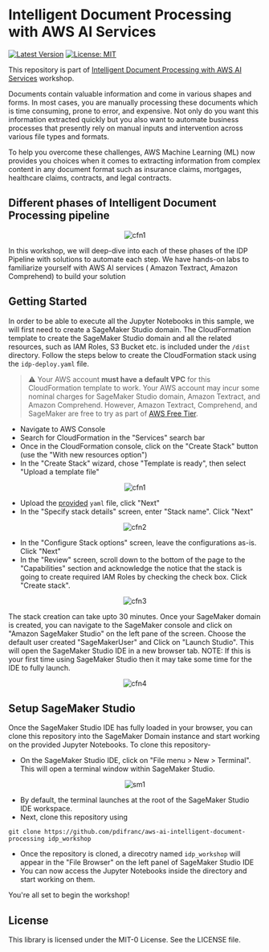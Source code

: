 # Intelligent Document Processing with AWS AI Services

[![Latest Version](https://img.shields.io/github/tag/aws-samples/aws-ai-intelligent-document-processing)](https://github.com/aws-samples/aws-ai-intelligent-document-processing/releases)
[![License: MIT](https://img.shields.io/badge/License-MIT-yellow.svg)](https://github.com/aws-samples/amazon-eks-arch-apache-solr/blob/main/LICENSE)

This repository is part of [Intelligent Document Processing with AWS AI Services](https://catalog.us-east-1.prod.workshops.aws/workshops/c2af04b2-54ab-4b3d-be73-c7dd39074b20) workshop.

Documents contain valuable information and come in various shapes and forms. In most cases, you are manually processing these documents which is time consuming, prone to error, and expensive. Not only do you want this information extracted quickly but you also want to automate business processes that presently rely on manual inputs and intervention across various file types and formats.

To help you overcome these challenges, AWS Machine Learning (ML) now provides you choices when it comes to extracting information from complex content in any document format such as insurance claims, mortgages, healthcare claims, contracts, and legal contracts. 

## Different phases of Intelligent Document Processing pipeline

<p align="center">
  <img src="./images/idp-phases.png" alt="cfn1"/>
</p>

In this workshop, we will deep-dive into each of these phases of the IDP Pipeline with solutions to automate each step.
We have hands-on labs to familiarize yourself with AWS AI services ( Amazon Textract, Amazon Comprehend) to build your solution

## Getting Started

In order to be able to execute all the Jupyter Notebooks in this sample, we will first need to create a SageMaker Studio domain. The CloudFormation template to create the SageMaker Studio domain and all the related resources, such as IAM Roles, S3 Bucket etc. is included under the `/dist` directory. Follow the steps below to create the CloudFormation stack using the `idp-deploy.yaml` file.

> :warning: Your AWS account **must have a default VPC** for this CloudFormation template to work.
> Your AWS account may incur some nominal charges for SageMaker Studio domain, Amazon Textract, and Amazon Comprehend. However, Amazon Textract, Comprehend, and SageMaker are free to try as part of [AWS Free Tier](https://aws.amazon.com/free/).

* Navigate to AWS Console
* Search for CloudFormation in the "Services" search bar
* Once in the CloudFormation console, click on the "Create Stack" button (use the "With new resources option")
* In the "Create Stack" wizard, chose "Template is ready", then select "Upload a template file"
<p align="center">
  <img src="./images/cfn1.png" alt="cfn1"/>
</p>

* Upload the [provided](./dist/idp-deploy.yaml) `yaml` file, click "Next"
* In the "Specify stack details" screen, enter "Stack name". Click "Next"
<p align="center">
  <img src="./images/cfn2.png" alt="cfn2"/>
</p>

* In the "Configure Stack options" screen, leave the configurations as-is. Click "Next"
* In the "Review" screen, scroll down to the bottom of the page to the "Capabilities" section and acknowledge the notice that the stack is going to create required IAM Roles by checking the check box. Click "Create stack".
<p align="center">
  <img src="./images/cfn3.png" alt="cfn3"/>
</p>

The stack creation can take upto 30 minutes. Once your SageMaker domain is created, you can navigate to the SageMaker console and click on "Amazon SageMaker Studio" on the left pane of the screen. Choose the default user created "SageMakerUser" and Click on "Launch Studio". This will open the SageMaker Studio IDE in a new browser tab. NOTE: If this is your first time using SageMaker Studio then it may take some time for the IDE to fully launch. 
<p align="center">
  <img src="./images/cfn4.png" alt="cfn4"/>
</p>

## Setup SageMaker Studio

Once the SageMaker Studio IDE has fully loaded in your browser, you can clone this repository into the SageMaker Domain instance and start working on the provided Jupyter Notebooks. To clone this repository-

* On the SageMaker Studio IDE, click on "File menu > New > Terminal". This will open a terminal window within SageMaker Studio.
<p align="center">
  <img src="./images/sm1.png" alt="sm1"/>
</p>

* By default, the terminal launches at the root of the SageMaker Studio IDE workspace.
* Next, clone this repository using 

```  
git clone https://github.com/pdifranc/aws-ai-intelligent-document-processing idp_workshop
```

* Once the repository is cloned, a direcotry named `idp_workshop` will appear in the "File Browser" on the left panel of SageMaker Studio IDE
* You can now access the Jupyter Notebooks inside the directory and start working on them.

You're all set to begin the workshop!

## License

This library is licensed under the MIT-0 License. See the LICENSE file.



